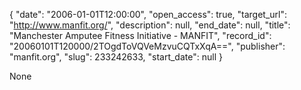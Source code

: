 {
  "date": "2006-01-01T12:00:00", 
  "open_access": true, 
  "target_url": "http://www.manfit.org/", 
  "description": null, 
  "end_date": null, 
  "title": "Manchester Amputee Fitness Initiative - MANFIT", 
  "record_id": "20060101T120000/2TOgdToVQVeMzvuCQTxXqA==", 
  "publisher": "manfit.org", 
  "slug": 233242633, 
  "start_date": null
}

None